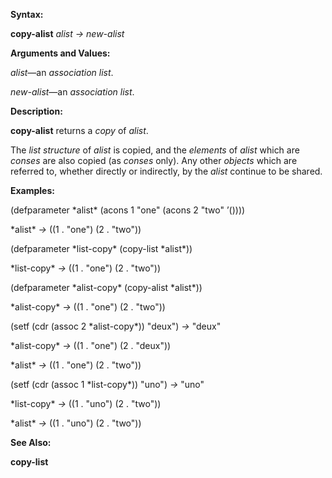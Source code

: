  

**Syntax:** 

**copy-alist** *alist → new-alist* 

**Arguments and Values:** 

*alist*—an *association list*. 

*new-alist*—an *association list*. 

**Description:** 

**copy-alist** returns a *copy* of *alist*. 

The *list structure* of *alist* is copied, and the *elements* of *alist* which are *conses* are also copied (as *conses* only). Any other *objects* which are referred to, whether directly or indirectly, by the *alist* continue to be shared. 

**Examples:** 

(defparameter \*alist\* (acons 1 "one" (acons 2 "two" ’()))) 



 

 

\*alist\* *→* ((1 . "one") (2 . "two")) 

(defparameter \*list-copy\* (copy-list \*alist\*)) 

\*list-copy\* *→* ((1 . "one") (2 . "two")) 

(defparameter \*alist-copy\* (copy-alist \*alist\*)) 

\*alist-copy\* *→* ((1 . "one") (2 . "two")) 

(setf (cdr (assoc 2 \*alist-copy\*)) "deux") *→* "deux" 

\*alist-copy\* *→* ((1 . "one") (2 . "deux")) 

\*alist\* *→* ((1 . "one") (2 . "two")) 

(setf (cdr (assoc 1 \*list-copy\*)) "uno") *→* "uno" 

\*list-copy\* *→* ((1 . "uno") (2 . "two")) 

\*alist\* *→* ((1 . "uno") (2 . "two")) 

**See Also:** 

**copy-list** 

